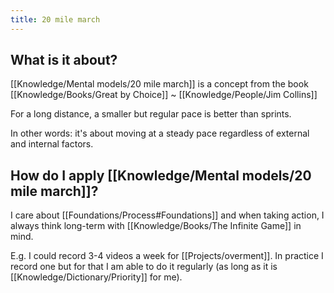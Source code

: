 ```yaml
---
title: 20 mile march
---
```


## What is it about?
[[Knowledge/Mental models/20 mile march]] is a concept from the book [[Knowledge/Books/Great by Choice]] ~ [[Knowledge/People/Jim Collins]]

For a long distance, a smaller but regular pace is better than sprints.

In other words: it's about moving at a steady pace regardless of external and internal factors.

## How do I apply [[Knowledge/Mental models/20 mile march]]?
I care about [[Foundations/Process#Foundations]] and when taking action, I always think long-term with [[Knowledge/Books/The Infinite Game]] in mind.

E.g. I could record 3-4 videos a week for [[Projects/overment]]. In practice I record one but for that I am able to do it regularly (as long as it is [[Knowledge/Dictionary/Priority]] for me).